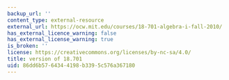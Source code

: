 ```yaml
---
backup_url: ''
content_type: external-resource
external_url: https://ocw.mit.edu/courses/18-701-algebra-i-fall-2010/
has_external_licence_warning: false
has_external_license_warning: true
is_broken: ''
license: https://creativecommons.org/licenses/by-nc-sa/4.0/
title: version of 18.701
uid: 86dd6b57-6434-4198-b339-5c576a367180
---
```

